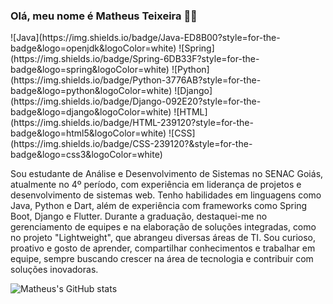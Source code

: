 
### Olá, meu nome é Matheus Teixeira  💪😎

<div>
![Java](https://img.shields.io/badge/Java-ED8B00?style=for-the-badge&logo=openjdk&logoColor=white)
![Spring](https://img.shields.io/badge/Spring-6DB33F?style=for-the-badge&logo=spring&logoColor=white)
![Python](https://img.shields.io/badge/Python-3776AB?style=for-the-badge&logo=python&logoColor=white)
![Django](https://img.shields.io/badge/Django-092E20?style=for-the-badge&logo=django&logoColor=white)
![HTML](https://img.shields.io/badge/HTML-239120?style=for-the-badge&logo=html5&logoColor=white)
![CSS](https://img.shields.io/badge/CSS-239120?&style=for-the-badge&logo=css3&logoColor=white)
</div>

Sou estudante de Análise e Desenvolvimento de Sistemas no SENAC Goiás, atualmente no 4º período, com experiência em liderança de projetos e desenvolvimento de sistemas web. Tenho habilidades em linguagens como Java, Python e Dart, além de experiência com frameworks como Spring Boot, Django e Flutter. Durante a graduação, destaquei-me no gerenciamento de equipes e na elaboração de soluções integradas, como no projeto "Lightweight", que abrangeu diversas áreas de TI. Sou curioso, proativo e gosto de aprender, compartilhar conhecimentos e trabalhar em equipe, sempre buscando crescer na área de tecnologia e contribuir com soluções inovadoras.

![Matheus's GitHub stats](https://github-readme-stats.vercel.app/api?username=MatheusTeixeira1&show_icons=true&theme=radical)
